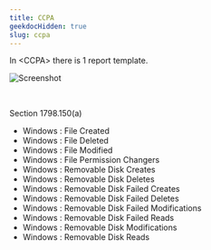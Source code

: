 ```yaml
---
title: CCPA
geekdocHidden: true
slug: ccpa
---
```


In \<CCPA> there is 1 report template.

![Screenshot](/cloud_vista/loganalytics/images/ccpa.png)

&nbsp;

Section 1798.150(a)
* Windows : File Created
* Windows : File Deleted
* Windows : File Modified
* Windows : File Permission Changers
* Windows : Removable Disk Creates
* Windows : Removable Disk Deletes
* Windows : Removable Disk Failed Creates
* Windows : Removable Disk Failed Deletes
* Windows : Removable Disk Failed Modifications
* Windows : Removable Disk Failed Reads
* Windows : Removable Disk Modifications
* Windows : Removable Disk Reads


